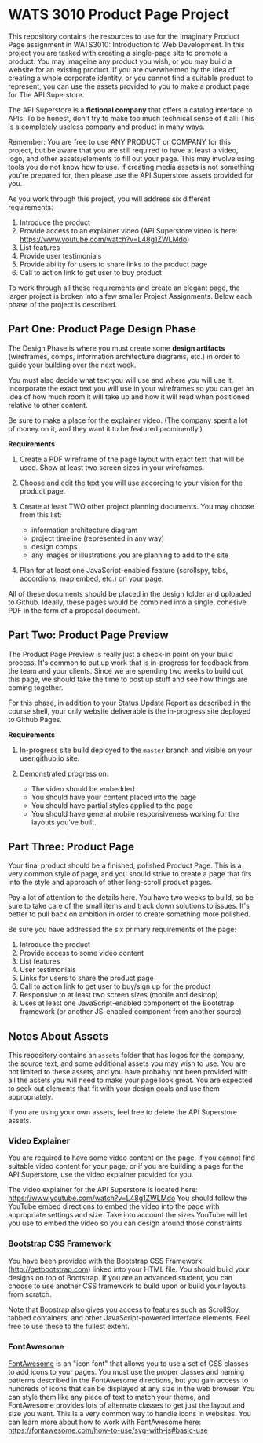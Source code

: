 WATS 3010 Product Page Project
=====================

This repository contains the resources to use for the Imaginary Product Page
assignment in WATS3010: Introduction to Web Development. In this project you
are tasked with creating a single-page site to promote a product. You may imageine
any product you wish, or you may build a website for an existing product. If you are
overwhelmed by the idea of creating a whole corporate identity, or you cannot find
a suitable product to represent, you can use the assets provided to you to make a
product page for The API Superstore.

The API Superstore is a **fictional company** that offers a
catalog interface to APIs. To be honest, don't try to make too much technical
sense of it all: This is a completely useless company and product in many ways.

Remember: You are free to use ANY PRODUCT or COMPANY for this project, but be aware that you are still required to have at least a video, logo, and other assets/elements to fill out your page. This may involve using tools you do not know how to use. If creating media assets is not something you're prepared for, then please use the API Superstore assets provided for you.

As you work through this project, you will address six different
requirements:

1. Introduce the product
2. Provide access to an explainer video (API Superstore video is here: https://www.youtube.com/watch?v=L48g1ZWLMdo)
3. List features
4. Provide user testimonials
5. Provide ability for users to share links to the product page
6. Call to action link to get user to buy product

To work through all these requirements and create an elegant page, the larger
project is broken into a few smaller Project Assignments. Below each phase
of the project is described.

Part One: Product Page Design Phase
-----------------------------------

The Design Phase is where you must create some **design artifacts** (wireframes,
comps, information architecture diagrams, etc.) in order to guide your building
over the next week.

You must also decide what text you will use and where you will use it.
Incorporate the exact text you will use in your wireframes so you can get an
idea of how much room it will take up and how it will read when positioned
relative to other content.

Be sure to make a place for the explainer video. (The company spent a lot of
money on it, and they want it to be featured prominently.)

**Requirements**

1.  Create a PDF wireframe of the page layout with exact text that will be used. Show at least two screen sizes in your wireframes.
2.  Choose and edit the text you will use according to your vision for the
    product page.
3.  Create at least TWO other project planning documents. You may choose from
    this list:

    * information architecture diagram
    * project timeline (represented in any way)
    * design comps
    * any images or illustrations you are planning to add to the site
4.  Plan for at least one JavaScript-enabled feature (scrollspy, tabs, accordions, map embed, etc.) on your page.

All of these documents should be placed in the design folder and uploaded to Github. Ideally, these pages would be combined into a single, cohesive PDF in the form of a proposal document.

Part Two: Product Page Preview
------------------------------

The Product Page Preview is really just a check-in point on your build process.
It's common to put up work that is in-progress for feedback from the team and
your clients. Since we are spending two weeks to build out this page, we should
take the time to post up stuff and see how things are coming together.

For this phase, in addition to your Status Update Report as described in the
course shell, your only website deliverable is the in-progress site deployed to
Github Pages.

**Requirements**

1.  In-progress site build deployed to the `master` branch and visible on
    your user.github.io site.
2.  Demonstrated progress on:

    * The video should be embedded
    * You should have your content placed into the page
    * You should have partial styles applied to the page
    * You should have general mobile responsiveness working for the layouts you've built.

Part Three: Product Page
------------------------

Your final product should be a finished, polished Product Page. This is a very
common style of page, and you should strive to create a page that fits into the
style and approach of other long-scroll product pages.

Pay a lot of attention to the details here. You have two weeks to build, so
be sure to take care of the small items and track down solutions to issues. It's
better to pull back on ambition in order to create something more polished.

Be sure you have addressed the six primary requirements of the page:

1. Introduce the product
2. Provide access to some video content
3. List features
4. User testimonials
5. Links for users to share the product page
6. Call to action link to get user to buy/sign up for the product
7. Responsive to at least two screen sizes (mobile and desktop)
8. Uses at least one JavaScript-enabled component of the Bootstrap framework (or another JS-enabled component from another source)

Notes About Assets
---------------------

This repository contains an `assets` folder that has logos for the company,
the source text, and some additional assets you may wish to use. You are not
limited to these assets, and you have probably not been provided with all the
assets you will need to make your page look great. You are expected to seek
out elements that fit with your design goals and use them appropriately.

If you are using your own assets, feel free to delete the API Superstore assets.

### Video Explainer

You are required to have some video content on the page. If you cannot find suitable video content for your page, or if you are building a page for the API Superstore, use the video explainer provided for you.

The video explainer for the API Superstore is located here:
https://www.youtube.com/watch?v=L48g1ZWLMdo You should follow the YouTube embed
directions to embed the video into the page with appropriate settings and
size. Take into account the sizes YouTube will let you use to embed the video
so you can design around those constraints.

### Bootstrap CSS Framework

You have been provided with the Bootstrap CSS Framework
(http://getbootstrap.com) linked into your HTML
file. You should build your designs on top of Bootstrap. If you are an advanced
student, you can choose to use another CSS framework to build upon or build your layouts from scratch.

Note that Boostrap also gives you access to features such as ScrollSpy, tabbed containers, and other JavaScript-powered interface elements. Feel free to use these to the fullest extent.

### FontAwesome

[FontAwesome](https://fontawesome.com/) is an "icon font" that allows you to use a set of CSS classes to add icons to your pages. You must use the proper classes and naming patterns described in the FontAwesome directions, but you gain access to hundreds of icons that can be displayed at any size in the web browser. You can style them like any piece of text to match your theme, and FontAwesome provides lots of alternate classes to get just the layout and size you want. This is a very common way to handle icons in websites. You can learn more about how to work with FontAwesome here: https://fontawesome.com/how-to-use/svg-with-js#basic-use
